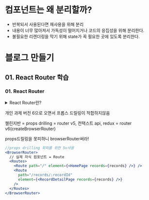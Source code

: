 # 컴포넌트는 왜 분리할까?

- 반복되서 사용된다면 재사용을 위해 분리
- 내용이 너무 많아져서 가독성이 떨어지거나 코드의 응집성을 위해 분리한다.
- 불필요한 리렌더링을 막기 위해 state가 꼭 필요한 곳에 있도록 분리한다.

# 블로그 만들기

## 01. React Router 학습

### 01. React Router

<details>
<summary>React Router란?</summary>
<div markdown="1">

- 클라이언트 사이드 라우팅을 해줌
- 라우팅은 어떤 경로에 대해서 무엇을 해줄지를 맵핑해 주는 것

- layout 이 계속 마운트 언마운트 되는것을 방지하기 위해서 path빼고 element 에게 어떤걸로 감싸줄지만 정해준다. -> outlet을 써서 보여주면된다. children처럼
</div>
</details>

개인 과제 버전 6으로 오면서 프롭스 드릴링이 적합하지않음

챌린지반 = props drilling = router v5, 컨택스트 api, redux = router v6(createBrowserRouter)

props드릴링을 못피하니 browserRouter써라!

```jsx
//props drilling 회피를 위한 5v사용
<BrowserRouter>
  // 실제 자식 컴포넌트 = Route
  <Routes>
    <Route path="/" element={<HomePage records={records} />} />
    <Route
      path="/records/:recordId"
      element={<RecordDetailPage records={records} />}
    />
  </Routes>
</BrowserRouter>
```
